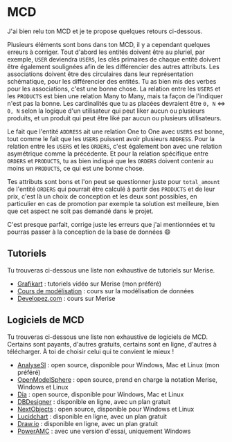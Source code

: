 # MCD

J'ai bien relu ton MCD et je te propose quelques retours ci-dessous.

Plusieurs éléments sont bons dans ton MCD, il y a cependant quelques erreurs à corriger. Tout d'abord les entités doivent être au pluriel, par exemple, `USER` deviendra `USERS`, les clés primaires de chaque entité doivent être également soulignées afin de les différencier des autres attributs. Les associations doivent être des circulaires dans leur représentation schématique, pour les différencier des entités. Tu as bien mis des verbes pour les associations, c'est une bonne chose. La relation entre les `USERS` et les `PRODUCTS` est bien une relation Many to Many, mais ta façon de l'indiquer n'est pas la bonne. Les cardinalités que tu as placées devraient être `0, N` <=> `0, N` selon la logique d'un utilisateur qui peut liker aucun ou plusieurs produits, et un produit qui peut être liké par aucun ou plusieurs utilisateurs.

Le fait que l'entité `ADDRESS` ait une relation One to One avec `USERS` est bonne, tout comme le fait que les `USERS` puissent avoir plusieurs `ADDRESS`. Pour la relation entre les `USERS` et les `ORDERS`, c'est également bon avec une relation asymétrique comme la précédente. Et pour la relation spécifique entre `ORDERS` et `PRODUCTS`, tu as bien indiqué que les `ORDERS` doivent contenir au moins un `PRODUCTS`, ce qui est une bonne chose.

Tes attributs sont bons et l'on peut se questionner juste pour `total_amount` de l'entité `ORDERS` qui pourrait être calculé à partir des `PRODUCTS` et de leur prix, c'est là un choix de conception et les deux sont possibles, en particulier en cas de promotion par exemple ta solution est meilleure, bien que cet aspect ne soit pas demandé dans le projet.

C'est presque parfait, corrige juste les erreurs que j'ai mentionnées et tu pourras passer à la conception de la base de données 😄

## Tutoriels

Tu trouveras ci-dessous une liste non exhaustive de tutoriels sur Merise.

- [Grafikart](https://grafikart.fr/tutoriels/merise) : tutoriels vidéo sur Merise (mon préféré)
- [Cours de modélisation](http://cours.pise.info/modelisation/merise.htm) : cours sur la modélisation de données
- [Developez.com](https://ineumann.developpez.com/tutoriels/merise/initiation-merise/) : cours sur Merise

## Logiciels de MCD

Tu trouveras ci-dessous une liste non exhaustive de logiciels de MCD. Certains sont payants, d'autres gratuits, certains sont en ligne, d'autres à télécharger. À toi de choisir celui qui te convient le mieux !

- [AnalyseSI](https://framalibre.org/content/analysesi) : open source, disponible pour Windows, Mac et Linux (mon préféré)
- [OpenModelSphere](https://sgbd.developpez.com/telecharger/detail/id/2758/Open-Modelsphere) : open source, prend en charge la notation Merise, Windows et Linux
- [Dia](http://dia-installer.de/) : open source, disponible pour Windows, Mac et Linux
- [DBDesigner](https://www.dbdesigner.net/) : disponible en ligne, avec un plan gratuit
- [NextObjects](https://theleadingedge.developpez.com/dno/) : open source, disponible pour Windows et Linux
- [Lucidchart](https://www.lucidchart.com/pages/) : disponible en ligne, avec un plan gratuit
- [Draw.io](https://app.diagrams.net/) : disponible en ligne, avec un plan gratuit
- [PowerAMC](https://www.lesnumeriques.com/telecharger/sap-powerdesigner-poweramc-20522) : avec une version d'essai, uniquement Windows
